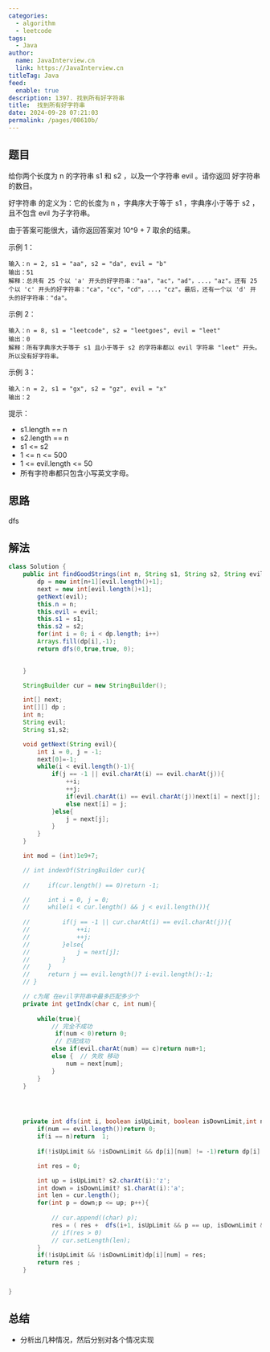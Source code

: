```yaml
---
categories: 
  - algorithm
  - leetcode
tags: 
  - Java
author: 
  name: JavaInterview.cn
  link: https://JavaInterview.cn
titleTag: Java
feed: 
  enable: true
description: 1397. 找到所有好字符串
title:  找到所有好字符串
date: 2024-09-28 07:21:03
permalink: /pages/08610b/
---
```


## 题目

给你两个长度为 n 的字符串 s1 和 s2 ，以及一个字符串 evil 。请你返回 好字符串 的数目。

好字符串 的定义为：它的长度为 n ，字典序大于等于 s1 ，字典序小于等于 s2 ，且不包含 evil 为子字符串。

由于答案可能很大，请你返回答案对 10^9 + 7 取余的结果。



示例 1：

    输入：n = 2, s1 = "aa", s2 = "da", evil = "b"
    输出：51
    解释：总共有 25 个以 'a' 开头的好字符串："aa"，"ac"，"ad"，...，"az"。还有 25 个以 'c' 开头的好字符串："ca"，"cc"，"cd"，...，"cz"。最后，还有一个以 'd' 开头的好字符串："da"。
示例 2：

    输入：n = 8, s1 = "leetcode", s2 = "leetgoes", evil = "leet"
    输出：0
    解释：所有字典序大于等于 s1 且小于等于 s2 的字符串都以 evil 字符串 "leet" 开头。所以没有好字符串。
示例 3：

    输入：n = 2, s1 = "gx", s2 = "gz", evil = "x"
    输出：2


提示：

* s1.length == n
* s2.length == n
* s1 <= s2
* 1 <= n <= 500
* 1 <= evil.length <= 50
* 所有字符串都只包含小写英文字母。

## 思路

dfs

## 解法
```java
class Solution {
    public int findGoodStrings(int n, String s1, String s2, String evil) {
        dp = new int[n+1][evil.length()+1];
        next = new int[evil.length()+1];
        getNext(evil);
        this.n = n;
        this.evil = evil;
        this.s1 = s1;
        this.s2 = s2;
        for(int i = 0; i < dp.length; i++)
        Arrays.fill(dp[i],-1);
        return dfs(0,true,true, 0);
        

    }

    StringBuilder cur = new StringBuilder();

    int[] next; 
    int[][] dp ;
    int n;
    String evil;
    String s1,s2;

    void getNext(String evil){
        int i = 0, j = -1;
        next[0]=-1;
        while(i < evil.length()-1){
            if(j == -1 || evil.charAt(i) == evil.charAt(j)){
                ++i;
                ++j;
                if(evil.charAt(i) == evil.charAt(j))next[i] = next[j];
                else next[i] = j;
            }else{
                j = next[j];
            }
        }
    }

    int mod = (int)1e9+7;

    // int indexOf(StringBuilder cur){
  
    //     if(cur.length() == 0)return -1;

    //     int i = 0, j = 0;
    //     while(i < cur.length() && j < evil.length()){
         
    //         if(j == -1 || cur.charAt(i) == evil.charAt(j)){
    //             ++i;
    //             ++j;
    //         }else{
    //             j = next[j];
    //         }
    //     }
    //     return j == evil.length()? i-evil.length():-1;
    // }

    // c为尾 在evil字符串中最多匹配多少个
    private int getIndx(char c, int num){
       
        while(true){
            // 完全不成功
             if(num < 0)return 0;
             // 匹配成功 
            else if(evil.charAt(num) == c)return num+1;
            else {  // 失败 移动
                num = next[num];
            }
        }
    }




    private int dfs(int i, boolean isUpLimit, boolean isDownLimit,int num){
        if(num == evil.length())return 0;
        if(i == n)return  1;
       
        if(!isUpLimit && !isDownLimit && dp[i][num] != -1)return dp[i][num];

        int res = 0;

        int up = isUpLimit? s2.charAt(i):'z';
        int down = isDownLimit? s1.charAt(i):'a';
        int len = cur.length();
        for(int p = down;p <= up; p++){
          
            // cur.append((char) p);
            res = ( res +  dfs(i+1, isUpLimit && p == up, isDownLimit && p == down, getIndx((char)p, num))) % mod;
            // if(res > 0)
            // cur.setLength(len);
        }
        if(!isUpLimit && !isDownLimit)dp[i][num] = res;
        return res ;
    }


}

```

## 总结

- 分析出几种情况，然后分别对各个情况实现 

